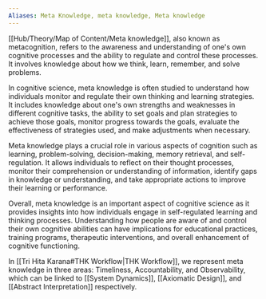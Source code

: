 ```yaml
---
Aliases: Meta Knowledge, meta knowledge, Meta knowledge
---
```

[[Hub/Theory/Map of Content/Meta knowledge]], also known as metacognition, refers to the awareness and understanding of one's own cognitive processes and the ability to regulate and control these processes. It involves knowledge about how we think, learn, remember, and solve problems.

In cognitive science, meta knowledge is often studied to understand how individuals monitor and regulate their own thinking and learning strategies. It includes knowledge about one's own strengths and weaknesses in different cognitive tasks, the ability to set goals and plan strategies to achieve those goals, monitor progress towards the goals, evaluate the effectiveness of strategies used, and make adjustments when necessary.

Meta knowledge plays a crucial role in various aspects of cognition such as learning, problem-solving, decision-making, memory retrieval, and self-regulation. It allows individuals to reflect on their thought processes, monitor their comprehension or understanding of information, identify gaps in knowledge or understanding, and take appropriate actions to improve their learning or performance.

Overall, meta knowledge is an important aspect of cognitive science as it provides insights into how individuals engage in self-regulated learning and thinking processes. Understanding how people are aware of and control their own cognitive abilities can have implications for educational practices, training programs, therapeutic interventions, and overall enhancement of cognitive functioning.

In [[Tri Hita Karana#THK Workflow|THK Workflow]], we represent meta knowledge in three areas: Timeliness, Accountability, and Observability, which can be linked to [[System Dynamics]], [[Axiomatic Design]], and [[Abstract Interpretation]] respectively.
